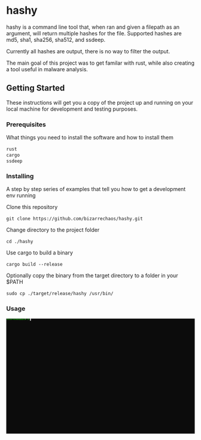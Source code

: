 # hashy

hashy is a command line tool that, when ran and given a filepath as an argument, will return multiple hashes for the file.
Supported hashes are md5, sha1, sha256, sha512, and ssdeep.

Currently all hashes are output, there is no way to filter the output.

The main goal of this project was to get familar with rust, while also creating a tool useful in malware analysis.

## Getting Started

These instructions will get you a copy of the project up and running on your local machine for development and testing purposes.

### Prerequisites

What things you need to install the software and how to install them

```
rust
cargo
ssdeep
```

### Installing

A step by step series of examples that tell you how to get a development env running

Clone this repository

```
git clone https://github.com/bizarrechaos/hashy.git
```

Change directory to the project folder
```
cd ./hashy
```

Use cargo to build a binary

```
cargo build --release
```

Optionally copy the binary from the target directory to a folder in your $PATH
```
sudo cp ./target/release/hashy /usr/bin/
```

### Usage

![Example](./usage.svg)